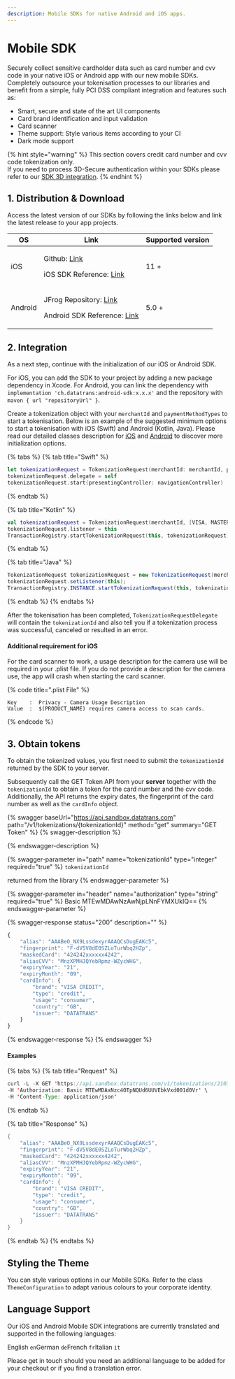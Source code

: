 ```yaml
---
description: Mobile SDKs for native Android and iOS apps.
---
```


# Mobile SDK

Securely collect sensitive cardholder data such as card number and cvv code in your native iOS or Android app with our new mobile SDKs. Completely outsource your tokenisation processes to our libraries and benefit from a simple, fully PCI DSS compliant integration and features such as:

* Smart, secure and state of the art UI components
* Card brand identification and input validation
* Card scanner
* Theme support: Style various items according to your CI
* Dark mode support

{% hint style="warning" %}
This section covers credit card number and cvv code tokenization only.\
If you need to process 3D-Secure authentication within your SDKs please refer to our [SDK 3D integration](../3d-secure-v2/authentication-only/mobile-sdk-3d.md).
{% endhint %}

## 1. Distribution & Download

Access the latest version of our SDKs by following the links below and link the latest release to your app projects.

| **OS**  | **Link**                                                                                                                                                                                                                                                              | **Supported version** |
| ------- | --------------------------------------------------------------------------------------------------------------------------------------------------------------------------------------------------------------------------------------------------------------------- | --------------------- |
| iOS     | <p>Github: <a href="https://github.com/datatrans/ios-sdk">Link</a></p><p>iOS SDK Reference: <a href="https://datatrans.github.io/ios-sdk/Classes/TokenizationRequest.html">Link</a></p>                                                                               | 11 +                  |
| Android | <p>JFrog Repository: <a href="https://datatrans.jfrog.io/artifactory/mobile-sdk">Link</a></p><p>Android SDK Reference: <a href="https://datatrans.github.io/android-sdk/-datatrans%20-android%20-s-d-k/ch.datatrans.payment.api.tokenization/index.html">Link</a></p> | 5.0 +                 |

## 2. Integration

As a next step, continue with the initialization of our iOS or Android SDK.

For iOS, you can add the SDK to your project by adding a new package dependency in Xcode. For Android, you can link the dependency with `implementation 'ch.datatrans:android-sdk:x.x.x'` and the repository with `maven { url "repositoryUrl" }`.

Create a tokenization object with your `merchantId` and `paymentMethodTypes` to start a tokenisation. Below is an example of the suggested minimum options to start a tokenisation with iOS (Swift) and Android (Kotlin, Java). Please read our detailed classes description for [iOS](https://datatrans.github.io/ios-sdk/Classes/TokenizationRequest.html) and [Android](https://datatrans.github.io/android-sdk/-datatrans%20-android%20-s-d-k/ch.datatrans.payment.api.tokenization/index.html) to discover more initialization options.

{% tabs %}
{% tab title="Swift" %}
```swift
let tokenizationRequest = TokenizationRequest(merchantId: merchantId, paymentMethodTypes: [.Visa, .MasterCard]) 
tokenizationRequest.delegate = self
tokenizationRequest.start(presentingController: navigationController)
```
{% endtab %}

{% tab title="Kotlin" %}
```kotlin
val tokenizationRequest = TokenizationRequest(merchantId, [VISA, MASTER_CARD])
tokenizationRequest.listener = this
TransactionRegistry.startTokenizationRequest(this, tokenizationRequest)
```
{% endtab %}

{% tab title="Java" %}
```java
TokenizationRequest tokenizationRequest = new TokenizationRequest(merchantId, [VISA, MASTER_CARD]);
tokenizationRequest.setListener(this);
TransactionRegistry.INSTANCE.startTokenizationRequest(this, tokenizationRequest);
```
{% endtab %}
{% endtabs %}

After the tokenisation has been completed, `TokenizationRequestDelegate` will contain the `tokenizationId` and also tell you if a tokenization process was successful, canceled or resulted in an error.

#### Additional requirement for iOS

For the card scanner to work, a usage description for the camera use will be required in your .plist file. If you do not provide a description for the camera use, the app will crash when starting the card scanner.

{% code title=".plist File" %}
```markup
Key    :  Privacy - Camera Usage Description   
Value  :  $(PRODUCT_NAME) requires camera access to scan cards.
```
{% endcode %}

## 3. Obtain tokens

To obtain the tokenized values, you first need to submit the `tokenizationId` returned by the SDK to your server.

Subsequently call the GET Token API from your **server** together with the `tokenizationId` to obtain a token for the card number and the cvv code. Additionally, the API returns the expiry dates, the fingerprint of the card number as well as the `cardInfo` object.

{% swagger baseUrl="https://api.sandbox.datatrans.com" path="/v1/tokenizations/{tokenizationId}" method="get" summary="GET Token" %}
{% swagger-description %}

{% endswagger-description %}

{% swagger-parameter in="path" name="tokenizationId" type="integer" required="true" %}
`tokenizationId`

returned from the library
{% endswagger-parameter %}

{% swagger-parameter in="header" name="authorization" type="string" required="true" %}
Basic MTEwMDAwNzAwNjpLNnFYMXUkIQ==
{% endswagger-parameter %}

{% swagger-response status="200" description="" %}
```javascript
{
    "alias": "AAABeO_NX9LssdexyrAAAQCsDugEAKc5",
    "fingerprint": "F-dV5V8dE0SZLoTurWbq2HZp",
    "maskedCard": "424242xxxxxx4242",
    "aliasCVV": "MnzXPMHJQYebRpmz-WZycWHG",
    "expiryYear": "21",
    "expiryMonth": "09",
    "cardInfo": {
        "brand": "VISA CREDIT",
        "type": "credit",
        "usage": "consumer",
        "country": "GB",
        "issuer": "DATATRANS"
    }
}
```
{% endswagger-response %}
{% endswagger %}

#### Examples

{% tabs %}
{% tab title="Request" %}
```java
curl -L -X GET 'https://api.sandbox.datatrans.com/v1/tokenizations/210329160815401747' \
-H 'Authorization: Basic MTEwMDAxNzc4OTpNQUd6UUVEbkVxd001d0Vr' \
-H 'Content-Type: application/json'
```
{% endtab %}

{% tab title="Response" %}
```java
{
    "alias": "AAABeO_NX9LssdexyrAAAQCsDugEAKc5",
    "fingerprint": "F-dV5V8dE0SZLoTurWbq2HZp",
    "maskedCard": "424242xxxxxx4242",
    "aliasCVV": "MnzXPMHJQYebRpmz-WZycWHG",
    "expiryYear": "21",
    "expiryMonth": "09",
    "cardInfo": {
        "brand": "VISA CREDIT",
        "type": "credit",
        "usage": "consumer",
        "country": "GB",
        "issuer": "DATATRANS"
    }
}
```
{% endtab %}
{% endtabs %}

## Styling the Theme

You can style various options in our Mobile SDKs. Refer to the class `ThemeConfiguration` to adapt various colours to your corporate identity.

## Language Support

Our iOS and Android Mobile SDK integrations are currently translated and supported in the following languages:

English `en`German `de`French `fr`Italian `it`

Please get in touch should you need an additional language to be added for your checkout or if you find a translation error.
